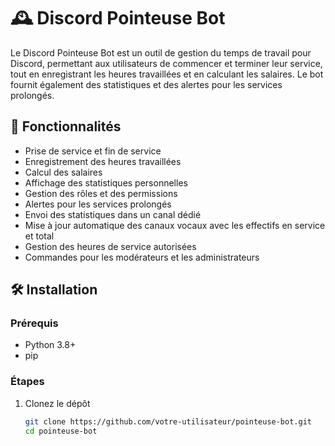 # 🕰️ Discord Pointeuse Bot

Le Discord Pointeuse Bot est un outil de gestion du temps de travail pour Discord, permettant aux utilisateurs de commencer et terminer leur service, tout en enregistrant les heures travaillées et en calculant les salaires. Le bot fournit également des statistiques et des alertes pour les services prolongés.

## 🚀 Fonctionnalités

- Prise de service et fin de service
- Enregistrement des heures travaillées
- Calcul des salaires
- Affichage des statistiques personnelles
- Gestion des rôles et des permissions
- Alertes pour les services prolongés
- Envoi des statistiques dans un canal dédié
- Mise à jour automatique des canaux vocaux avec les effectifs en service et total
- Gestion des heures de service autorisées
- Commandes pour les modérateurs et les administrateurs

## 🛠️ Installation

### Prérequis

- Python 3.8+
- pip

### Étapes

1. Clonez le dépôt
   ```bash
   git clone https://github.com/votre-utilisateur/pointeuse-bot.git
   cd pointeuse-bot
